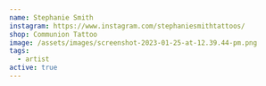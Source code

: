 ```yaml
---
name: Stephanie Smith
instagram: https://www.instagram.com/stephaniesmithtattoos/
shop: Communion Tattoo
image: /assets/images/screenshot-2023-01-25-at-12.39.44-pm.png
tags:
  - artist
active: true
---
```

